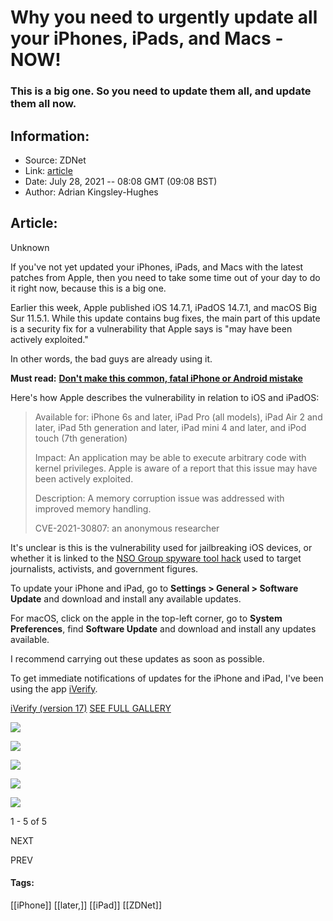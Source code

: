 # Why you need to urgently update all your iPhones, iPads, and Macs - NOW!
### This is a big one. So you need to update them all, and update them all now.

## Information:
+ Source: ZDNet
+ Link: [article](https://www.zdnet.com/article/why-you-need-to-urgently-update-all-your-iphones-ipads-and-macs-now/)
+ Date: July 28, 2021 -- 08:08 GMT (09:08 BST)
+ Author: Adrian Kingsley-Hughes


## Article:
Unknown

If you've not yet updated your iPhones, iPads, and Macs with the latest patches from Apple, then you need to take some time out of your day to do it right now, because this is a big one.

Earlier this week, Apple published iOS 14.7.1, iPadOS 14.7.1, and macOS Big Sur 11.5.1. While this update contains bug fixes, the main part of this update is a security fix for a vulnerability that Apple says is "may have been actively exploited."

In other words, the bad guys are already using it.

**Must read:** [**Don't make this common, fatal iPhone or Android mistake**](https://www.zdnet.com/article/dont-make-this-common-fatal-iphone-or-android-mistake/)

Here's how Apple describes the vulnerability in relation to iOS and iPadOS:


> Available for: iPhone 6s and later, iPad Pro (all models), iPad Air 2 and later, iPad 5th generation and later, iPad mini 4 and later, and iPod touch (7th generation)
> 
> Impact: An application may be able to execute arbitrary code with kernel privileges. Apple is aware of a report that this issue may have been actively exploited.
> 
> Description: A memory corruption issue was addressed with improved memory handling.
> 
> CVE-2021-30807: an anonymous researcher
> 
> 

It's unclear is this is the vulnerability used for jailbreaking iOS devices, or whether it is linked to the [NSO Group spyware tool hack](https://www.zdnet.com/article/nso-groups-pegasus-spyware-used-against-journalists-political-activists-worldwide-report/) used to target journalists, activists, and government figures. 

To update your iPhone and iPad, go to **Settings > General > Software Update** and download and install any available updates. 






For macOS, click on the apple in the top-left corner, go to **System Preferences**, find **Software Update** and download and install any updates available.

I recommend carrying out these updates as soon as possible.

To get immediate notifications of updates for the iPhone and iPad, I've been using the app [iVerify](https://www.zdnet.com/pictures/iverify-added-security-for-iphone-and-ipad-users/).



[iVerify (version 17)](/pictures/iverify-version-17/)
[SEE FULL GALLERY](/pictures/iverify-version-17/)





[![]()![](https://www.zdnet.com/a/hub/i/r/2021/06/11/50670c20-3f02-420d-bd10-07149f84c9d3/thumbnail/170x128/31d2590f01e6c18d535b84344a655aa6/img-0033.png)](/pictures/iverify-version-17/)


[![]()![](https://www.zdnet.com/a/hub/i/r/2021/06/11/00e900fd-125b-4bb0-8d67-4e207e53d6bb/thumbnail/170x128/f06a8e173223bc97cb91b60cad3485ff/img-0037.png)](/pictures/iverify-version-17/2/)


[![]()![](https://www.zdnet.com/a/hub/i/r/2021/06/11/4b14fda2-7332-4248-97bf-163168ffc963/thumbnail/170x128/7af0971a443fc2855e8d37ccf55195db/img-0034.png)](/pictures/iverify-version-17/3/)


[![]()![](https://www.zdnet.com/a/hub/i/r/2021/06/11/caa09a32-475e-4997-bf99-eb6e9aa5175a/thumbnail/170x128/6ebce54fd48a2721313296d8172fe00c/img-0035.png)](/pictures/iverify-version-17/4/)


[![]()![](https://www.zdnet.com/a/hub/i/r/2021/06/11/08079d4b-7490-45c3-87e6-b5155fda74a1/thumbnail/170x128/19ec9709cca4e54c4ba6fd466e2bb613/img-0036.png)](/pictures/iverify-version-17/5/)




1 - 5 of 5

NEXT


PREV







#### Tags:
[[iPhone]] [[later,]] [[iPad]] [[ZDNet]]
